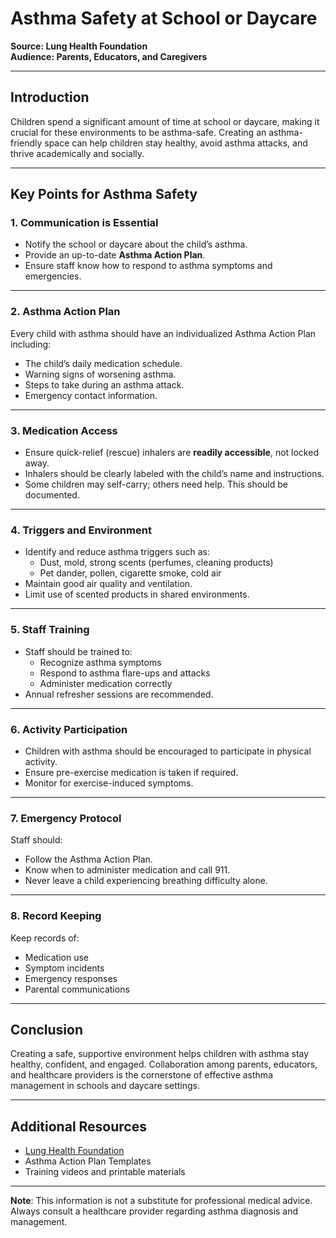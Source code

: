 # Asthma Safety at School or Daycare  
**Source: Lung Health Foundation**  
**Audience: Parents, Educators, and Caregivers**  

---

## Introduction

Children spend a significant amount of time at school or daycare, making it crucial for these environments to be asthma-safe. Creating an asthma-friendly space can help children stay healthy, avoid asthma attacks, and thrive academically and socially.

---

## Key Points for Asthma Safety

### 1. Communication is Essential
- Notify the school or daycare about the child’s asthma.
- Provide an up-to-date **Asthma Action Plan**.
- Ensure staff know how to respond to asthma symptoms and emergencies.

---

### 2. Asthma Action Plan
Every child with asthma should have an individualized Asthma Action Plan including:
- The child’s daily medication schedule.
- Warning signs of worsening asthma.
- Steps to take during an asthma attack.
- Emergency contact information.

---

### 3. Medication Access
- Ensure quick-relief (rescue) inhalers are **readily accessible**, not locked away.
- Inhalers should be clearly labeled with the child’s name and instructions.
- Some children may self-carry; others need help. This should be documented.

---

### 4. Triggers and Environment
- Identify and reduce asthma triggers such as:
  - Dust, mold, strong scents (perfumes, cleaning products)
  - Pet dander, pollen, cigarette smoke, cold air
- Maintain good air quality and ventilation.
- Limit use of scented products in shared environments.

---

### 5. Staff Training
- Staff should be trained to:
  - Recognize asthma symptoms
  - Respond to asthma flare-ups and attacks
  - Administer medication correctly
- Annual refresher sessions are recommended.

---

### 6. Activity Participation
- Children with asthma should be encouraged to participate in physical activity.
- Ensure pre-exercise medication is taken if required.
- Monitor for exercise-induced symptoms.

---

### 7. Emergency Protocol
Staff should:
- Follow the Asthma Action Plan.
- Know when to administer medication and call 911.
- Never leave a child experiencing breathing difficulty alone.

---

### 8. Record Keeping
Keep records of:
- Medication use
- Symptom incidents
- Emergency responses
- Parental communications

---

## Conclusion

Creating a safe, supportive environment helps children with asthma stay healthy, confident, and engaged. Collaboration among parents, educators, and healthcare providers is the cornerstone of effective asthma management in schools and daycare settings.

---

## Additional Resources

- [Lung Health Foundation](https://lunghealth.ca)  
- Asthma Action Plan Templates  
- Training videos and printable materials

---

**Note**: This information is not a substitute for professional medical advice. Always consult a healthcare provider regarding asthma diagnosis and management.

